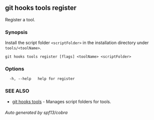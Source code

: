 ## git hooks tools register

Register a tool.

### Synopsis

Install the script folder `<scriptFolder>` in
the installation directory under `tools/<toolName>`.

```
git hooks tools register [flags] <toolName> <scriptFolder>
```

### Options

```
  -h, --help   help for register
```

### SEE ALSO

* [git hooks tools](git_hooks_tools.md)	 - Manages script folders for tools.

###### Auto generated by spf13/cobra 
